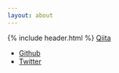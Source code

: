 ```yaml
---
layout: about
---
```


{% include header.html %}
<a href="http://quiita.com/hikaru-ida"> Qiita </a>
* [Github](https://github.com/hikaru-ida)
* [Twitter](https://twitter.com/idhikaru)

